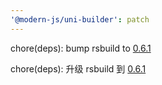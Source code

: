 ```yaml
---
'@modern-js/uni-builder': patch
---
```


chore(deps): bump rsbuild to [0.6.1](https://github.com/web-infra-dev/rsbuild/releases/tag/v0.6.1)

chore(deps): 升级 rsbuild 到 [0.6.1](https://github.com/web-infra-dev/rsbuild/releases/tag/v0.6.1)
